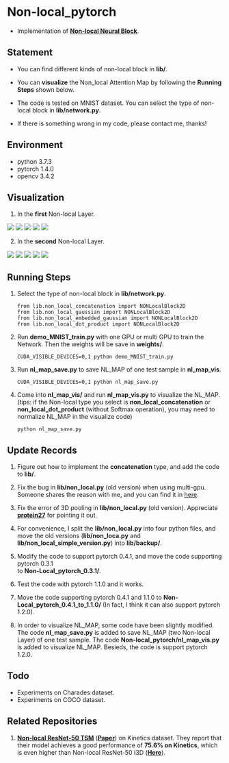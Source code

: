 # Non-local_pytorch
- Implementation of [**Non-local Neural Block**](https://arxiv.org/abs/1711.07971).

## Statement
- You can find different kinds of non-local block in **lib/**. 

- You can **visualize** the Non_local Attention Map by following the **Running Steps** shown below.

- The code is tested on MNIST dataset. You can select the type of non-local block in **lib/network.py**.

- If there is something wrong in my code, please contact me, thanks!

## Environment
- python 3.7.3
- pytorch 1.4.0
- opencv 3.4.2

## Visualization
1. In the **first** Non-local Layer.

![](nl_map_vis/nl_map_1/37.png) ![](nl_map_vis/nl_map_1/44.png) ![](nl_map_vis/nl_map_1/46.png) ![](nl_map_vis/nl_map_1/110.png) ![](nl_map_vis/nl_map_1/161.png)

2. In the **second** Non-local Layer.

![](nl_map_vis/nl_map_2/1.png) ![](nl_map_vis/nl_map_2/8.png) ![](nl_map_vis/nl_map_2/10.png) ![](nl_map_vis/nl_map_2/18.png) ![](nl_map_vis/nl_map_2/38.png)


## Running Steps
1. Select the type of non-local block in **lib/network.py**.
    ```
    from lib.non_local_concatenation import NONLocalBlock2D
    from lib.non_local_gaussian import NONLocalBlock2D
    from lib.non_local_embedded_gaussian import NONLocalBlock2D
    from lib.non_local_dot_product import NONLocalBlock2D
2. Run **demo_MNIST_train.py** with one GPU or multi GPU to train the Network. Then the weights will be save in **weights/**.
    ```
    CUDA_VISIBLE_DEVICES=0,1 python demo_MNIST_train.py

3. Run **nl_map_save.py** to save NL_MAP of one test sample in **nl_map_vis**.
    ```
    CUDA_VISIBLE_DEVICES=0,1 python nl_map_save.py
    
4. Come into **nl_map_vis/** and run **nl_map_vis.py** to visualize the NL_MAP. (tips: if the Non-local type you select is **non_local_concatenation** or **non_local_dot_product** (without Softmax operation), you may need to normalize NL_MAP in the visualize code)
    ```
    python nl_map_save.py

## Update Records
1. Figure out how to implement the **concatenation** type, and add the code to **lib/**.

2. Fix the bug in **lib/non_local.py** (old version) when using multi-gpu. Someone shares the 
reason with me, and you can find it in [here](https://github.com/pytorch/pytorch/issues/8637).

3. Fix the error of 3D pooling in **lib/non_local.py** (old version). Appreciate 
[**protein27**](https://github.com/AlexHex7/Non-local_pytorch/issues/17) for pointing it out.

4. For convenience, I split the **lib/non_local.py** into four python files, and move the 
old versions (**lib/non_loca.py** and **lib/non_local_simple_version.py**) into 
**lib/backup/**.

5. Modify the code to support pytorch 0.4.1, and move the code supporting pytorch 0.3.1 \
to **Non-Local_pytorch_0.3.1/**.

6. Test the code with pytorch 1.1.0 and it works.

7. Move the code supporting pytorch 0.4.1 and 1.1.0 to **Non-Local_pytorch_0.4.1_to_1.1.0/** (In fact, I think it can also support pytorch 1.2.0).

8. In order to visualize NL_MAP, some code have been slightly modified. The code **nl_map_save.py** is added to save NL_MAP (two Non-local Layer) of one test sample. The code **Non-local_pytorch/nl_map_vis.py** is added to visualize NL_MAP. Besieds, the code is support pytorch 1.2.0.


## Todo
- Experiments on Charades dataset.
- Experiments on COCO dataset.


## Related Repositories
1. [**Non-local ResNet-50 TSM**](https://github.com/MIT-HAN-LAB/temporal-shift-module) 
([**Paper**](https://arxiv.org/abs/1811.08383)) on Kinetics dataset. They report that their model achieves a good performance 
of **75.6% on Kinetics**, which is even higher than Non-local ResNet-50 I3D 
([**Here**](https://github.com/AlexHex7/Non-local_pytorch/issues/23)).